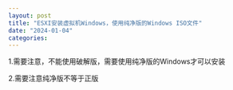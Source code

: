 ```yaml
---
layout: post
title: "ESXI安装虚拟机Windows，使用纯净版的Windows ISO文件"
date: "2024-01-04"
categories: 
---
```

<p>1.需要注意，不能使用破解版，需要使用纯净版的Windows才可以安装</p>

<p>2.需要注意纯净版不等于正版</p>


